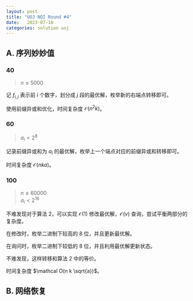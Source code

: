 ```yaml
---
layout: post
title: "UOJ NOI Round #4"
date:   2023-07-18
categories: solution uoj
---
```


## A. 序列妙妙值

### 40

>   $n \le 5000$

记 $f_{i, j}$ 表示前 $i$ 个数字，划分成 $j$ 段的最优解，枚举新的右端点转移即可。

使用前缀异或和优化，时间复杂度 $\mathcal O(n^2 k)$。

### 60

>   $a_i \lt 2^8$

记录前缀异或和为 $a_i$ 的最优解，枚举上一个端点对应的前缀异或和转移即可。

时间复杂度 $\mathcal O(n k a)$。

### 100

>   $n \le 60000$  
>   $a_i \lt 2^{16}$

不难发现对于算法 2，可以实现 $\mathcal O(1)$ 修改最优解，$\mathcal O(v)$ 查询，尝试平衡两部分的复杂度。

在修改时，枚举二进制下较高的 $8$ 位，并且更新最优解。

在询问时，枚举二进制下较低的 $8$ 位，并且利用最优解更新状态。

不难发现，这样转移和算法 2 中的等价。

时间复杂度 $\mathcal O(n k \sqrt{a})$。

## B. 网络恢复